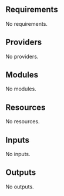 ## Requirements

No requirements.

## Providers

No providers. 

## Modules

No modules.

## Resources

No resources.

## Inputs

No inputs.

## Outputs

No outputs.
